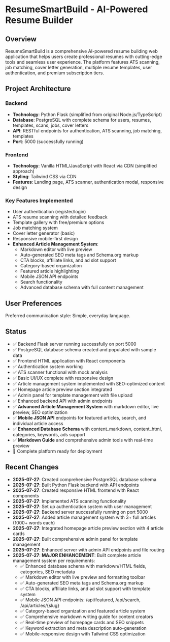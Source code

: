 # ResumeSmartBuild - AI-Powered Resume Builder

## Overview

ResumeSmartBuild is a comprehensive AI-powered resume building web application that helps users create professional resumes with cutting-edge tools and seamless user experience. The platform features ATS scanning, job matching, cover letter generation, multiple resume templates, user authentication, and premium subscription tiers.

## Project Architecture

### Backend
- **Technology**: Python Flask (simplified from original Node.js/TypeScript)
- **Database**: PostgreSQL with complete schema for users, resumes, templates, scans, jobs, cover letters
- **API**: RESTful endpoints for authentication, ATS scanning, job matching, templates
- **Port**: 5000 (successfully running)

### Frontend
- **Technology**: Vanilla HTML/JavaScript with React via CDN (simplified approach)
- **Styling**: Tailwind CSS via CDN
- **Features**: Landing page, ATS scanner, authentication modal, responsive design

### Key Features Implemented
- User authentication (register/login)
- ATS resume scanning with detailed feedback  
- Template gallery with free/premium options
- Job matching system
- Cover letter generator (basic)
- Responsive mobile-first design
- **Enhanced Article Management System**:
  - Markdown editor with live preview
  - Auto-generated SEO meta tags and Schema.org markup
  - CTA blocks, affiliate links, and ad slot support
  - Category-based organization
  - Featured article highlighting
  - Mobile JSON API endpoints
  - Search functionality
  - Advanced database schema with full content management

## User Preferences

Preferred communication style: Simple, everyday language.

## Status

- ✅ Backend Flask server running successfully on port 5000
- ✅ PostgreSQL database schema created and populated with sample data
- ✅ Frontend HTML application with React components
- ✅ Authentication system working
- ✅ ATS scanner functional with mock analysis
- ✅ Basic UI/UX complete with responsive design
- ✅ Article management system implemented with SEO-optimized content
- ✅ Homepage article preview section integrated
- ✅ Admin panel for template management with file upload
- ✅ Enhanced backend API with admin endpoints
- ✅ **Advanced Article Management System** with markdown editor, live preview, SEO optimization
- ✅ **Mobile JSON API** endpoints for featured articles, search, and individual article access
- ✅ **Enhanced Database Schema** with content_markdown, content_html, categories, keywords, ads support
- ✅ **Markdown Guide** and comprehensive admin tools with real-time preview
- 🔄 Complete platform ready for deployment

## Recent Changes

- **2025-07-27**: Created comprehensive PostgreSQL database schema
- **2025-07-27**: Built Python Flask backend with API endpoints
- **2025-07-27**: Created responsive HTML frontend with React components
- **2025-07-27**: Implemented ATS scanning functionality
- **2025-07-27**: Set up authentication system with user management
- **2025-07-27**: Backend server successfully running on port 5000
- **2025-07-27**: Added article management system with 3+ full articles (1000+ words each)
- **2025-07-27**: Integrated homepage article preview section with 4 article cards
- **2025-07-27**: Built comprehensive admin panel for template management
- **2025-07-27**: Enhanced server with admin API endpoints and file routing
- **2025-07-27**: **MAJOR ENHANCEMENT**: Built complete article management system per requirements:
  - ✅ Enhanced database schema with markdown/HTML fields, categories, SEO metadata
  - ✅ Markdown editor with live preview and formatting toolbar
  - ✅ Auto-generated SEO meta tags and Schema.org markup
  - ✅ CTA blocks, affiliate links, and ad slot support with template system
  - ✅ Mobile JSON API endpoints: /api/featured, /api/search, /api/articles/{slug}
  - ✅ Category-based organization and featured article system
  - ✅ Comprehensive markdown writing guide for content creators
  - ✅ Real-time preview of homepage cards and SEO snippets
  - ✅ Keyword extraction and meta description auto-generation
  - ✅ Mobile-responsive design with Tailwind CSS optimization